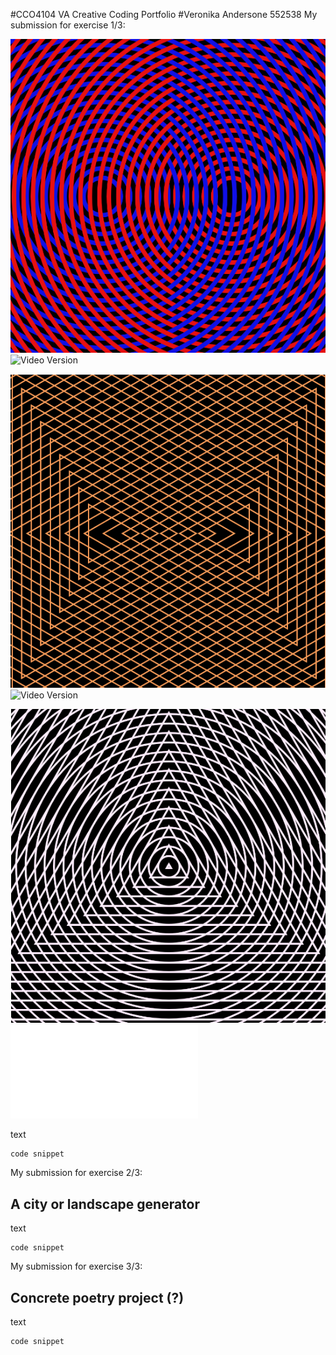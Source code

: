 #CCO4104 VA Creative Coding Portfolio
#Veronika Andersone 552538
My submission for exercise 1/3:

![two circles Moiré](https://github.com/Vixl24/CCO4104-VA-Creative-Coding-Portfolio/blob/main/two_circles_moire.png)
![Video Version]()

![Two triangles Moiré effect](https://github.com/Vixl24/CCO4104-VA-Creative-Coding-Portfolio/blob/main/two_triangles_moire.png)
![Video Version]()

![Triangle circle stacked Moiré](https://github.com/Vixl24/CCO4104-VA-Creative-Coding-Portfolio/blob/main/triangle_circle_stacked_moire.png)
![Video Version](/Moire_effect_VA_2025_06/index.html)

text
```
code snippet
```
My submission for exercise 2/3:
## A city or landscape generator 
text
```
code snippet
```
My submission for exercise 3/3:
## Concrete poetry project (?)
text
```
code snippet
```
